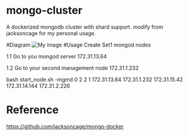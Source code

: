 # mongo-cluster
A dockerized mongodb cluster with shard support.
modify from jacksoncage for my personal usage.

#Diagram
![My image](jojo13572001.github.com/repository/images/mongo.jpg)
#Usage
Create Set1 mongod nodes

1.1 Go to you mongod server 172.31.13.64

1.2 Go to your second management node 172.31.1.232

bash start_node.sh -mgmd 0 2 2 1 172.31.13.64 172.31.1.232 172.31.15.42 172.31.14.144 172.31.2.226

# Reference
https://github.com/jacksoncage/mongo-docker
